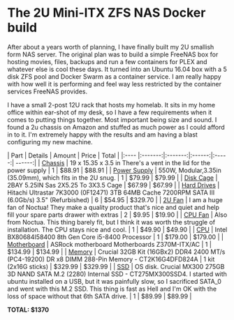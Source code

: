 # The 2U Mini-ITX ZFS NAS Docker build

After about a years worth of planning, I have finally built my 2U smallish form NAS server.  The original plan was to build a simple FreeNAS box for hosting movies, files, backups and run a few containers for PLEX and whatever else is cool these days.  It turned into an Ubuntu 16.04 box with a 5 disk ZFS pool and Docker Swarm as a container service.  I am really happy with how well it is performing and feel way less restricted by the container services FreeNAS provides.

I have a small 2-post 12U rack that hosts my homelab.  It sits in my home office within ear-shot of my desk, so I have a few requirements when it comes to putting things together.  Most important being size and sound.  I found a 2u chassis on Amazon and stuffed as much power as I could afford in to it.  I'm extremely happy with the results and am having a blast configuring my new machine.

| Part | Details | Amount | Price | Total |
|:---- |:-------:|:-------:|:------:|:-----:| ------:|
| [Chassis](https://www.amazon.com/gp/product/B00A7NBO6E/ref=oh_aui_detailpage_o00_s00?ie=UTF8&psc=1) | 19 x 15.35 x 3.5 in There's a vent in the lid for the power supply | 1 | $88.91 | $88.91 |
| [Power Supply](https://www.amazon.com/gp/product/B01LWTS2UL/ref=oh_aui_detailpage_o05_s00?ie=UTF8&psc=1) | 550W, Modular,3.35in (35.09mm), which fits in the 2U snug. | 1 | $79.99 | $79.99 |
| [Disk Cage](https://www.amazon.com/gp/product/B004IMKTUW/ref=oh_aui_detailpage_o07_s01?ie=UTF8&psc=1) | 2BAY 5.25IN Sas 2X5.25 To 3X3.5 Cage | $67.99 | $67.99 |
| [Hard Drives](https://www.amazon.com/gp/product/B075G1N6MH/ref=oh_aui_detailpage_o06_s00?ie=UTF8&psc=1) | Hitachi Ultrastar 7K3000 (0F12471) 3TB 64MB Cache 7200RPM SATA III (6.0Gb/s) 3.5" (Refurbished) | 6 | $54.95 | $329.70 |
| [2U Fan](https://www.amazon.com/gp/product/B00KF7MVI2/ref=oh_aui_detailpage_o03_s00?ie=UTF8&psc=1) | I am a huge fan of Noctua!  They make a quality product that's nice and quiet and help fill your spare parts drawer with extras | 2 | $9.95 | $19.90 |
| [CPU Fan](https://www.amazon.com/gp/product/B075SF5QQ8/ref=oh_aui_detailpage_o02_s01?ie=UTF8&psc=1) | Also from Noctua.  This thing barely fit, but I think it was worth the struggle of installation.  The CPU stays nice and cool. | 1 | $49.90 | $49.90 |
| [CPU](https://www.amazon.com/gp/product/B0759FGJ3Q/ref=od_aui_detailpages00?ie=UTF8&psc=1) | Intel BX80684I58400 8th Gen Core i5-8400 Processor | 1 | $179.00 | $179.00 |
| [Motherboard](https://www.amazon.com/gp/product/B07638L88W/ref=od_aui_detailpages01?ie=UTF8&psc=1) | ASRock motherboard Motherboards Z370M-ITX/AC | 1 | $134.99 | $134.99 |
| [Memory](https://www.amazon.com/gp/product/B019FRCQAK/ref=oh_aui_detailpage_o01_s00?ie=UTF8&psc=1) | Crucial 32GB Kit (16GBx2) DDR4 2400 MT/s (PC4-19200) DR x8 DIMM 288-Pin Memory - CT2K16G4DFD824A | 1 kit (2x16G sticks) | $329.99 | $329.99 |
| [SSD](https://www.amazon.com/gp/product/B01IAGSDJ0/ref=oh_aui_detailpage_o00_s00?ie=UTF8&psc=1) | OS disk. Crucial MX300 275GB 3D NAND SATA M.2 (2280) Internal SSD - CT275MX300SSD4.  I started with ubuntu installed on a USB, but it was painfully slow, so I sacrificed SATA_0 and went with this M.2 SSD.  This thing is fast as Hell and I'm OK with the loss of space without that 6th SATA drive. | 1 | $89.99 | $89.99 |

**TOTAL: $1370**


